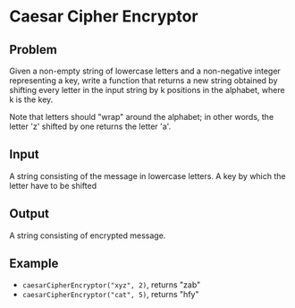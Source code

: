 # Caesar Cipher Encryptor
## Problem
Given a non-empty string of lowercase letters and a non-negative integer representing a key, write a function that returns a new string obtained by shifting every letter in the input string by k positions in the alphabet, where k is the key.

Note that letters should "wrap" around the alphabet; in other words, the letter 'z' shifted by one returns the letter 'a'.

## Input
A string consisting of the message in lowercase letters. 
A key by which the letter have to be shifted

## Output
A string consisting of encrypted message.

## Example
- ```caesarCipherEncryptor("xyz", 2)```, returns "zab"
- ```caesarCipherEncryptor("cat", 5)```, returns "hfy"